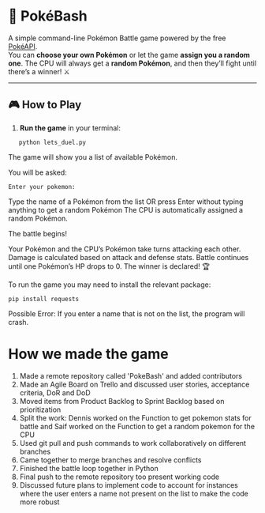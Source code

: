 # 🐉 PokéBash

A simple command-line Pokémon Battle game powered by the free [PokéAPI](https://pokeapi.co/).  
You can **choose your own Pokémon** or let the game **assign you a random one**. The CPU will always get a **random Pokémon**, and then they’ll fight until there’s a winner! ⚔️

---

## 🎮 How to Play

1. **Run the game** in your terminal:
```
   python lets_duel.py
   ```
The game will show you a list of available Pokémon.

You will be asked:
```
Enter your pokemon:
```
Type the name of a Pokémon from the list
OR press Enter without typing anything to get a random Pokémon
The CPU is automatically assigned a random Pokémon.

The battle begins!

Your Pokémon and the CPU’s Pokémon take turns attacking each other.
Damage is calculated based on attack and defense stats.
Battle continues until one Pokémon’s HP drops to 0.
The winner is declared! 🏆

To run the game you may need to install the relevant package:
```
pip install requests
```

Possible Error: If you enter a name that is not on the list, the program will crash.


# How we made the game

1. Made a remote repository called 'PokeBash' and added contributors
1. Made an Agile Board on Trello and discussed user stories, acceptance criteria, DoR and DoD
2. Moved items from Product Backlog to Sprint Backlog based on prioritization
3. Split the work: Dennis worked on the Function to get pokemon stats for battle and Saif worked on the Function to get a random pokemon for the CPU
4. Used git pull and push commands to work collaboratively on different branches
5. Came together to merge branches and resolve conflicts
6. Finished the battle loop together in Python
7. Final push to the remote repository too present working code
8. Discussed future plans to implement code to account for instances where the user enters a name not present on the list to make the code more robust


